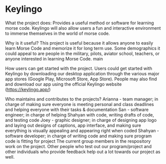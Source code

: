 # Keylingo
What the project does:
Provides a useful method or software for learning morse code. Keylingo will also allow users a fun and interactive environment to immerse themselves in the world of morse code. 

Why is it useful?
This project is useful because it allows anyone to easily learn Morse Code and memorize it for long term use. Some demographics it could appeal to are people in the military, pilots, aviator school, teachers, or anyone interested in learning Morse Code.
main

How users can get started with the project. 
Users could get started with Keylingo by downloading our desktop application through the various major app stores (Google Play, Microsoft Store, App Store). People may also find and download our app using the official Keylingo website (https://keylingo.app/)

Who maintains and contributes to the projects?
Arianna - team manager; in charge of making sure everyone is meeting personal and class deadlines and helping everyone with their tasks & documentation
San - software engineer;  in charge of helping Shahyan with code, writing drafts of code, and testing code
Joey - graphic designer;  in charge of designing app logo and laying out designs of captions, app interface, and making sure everything is visually appealing and appearing right when coded
Shahyan - software developer; in charge of writing code and making sure program code is fitting for project
The current group members in the respository work on the project. Other people who test out our program/project and other individuals who provide feedback help out a lot towards our project as well. 
